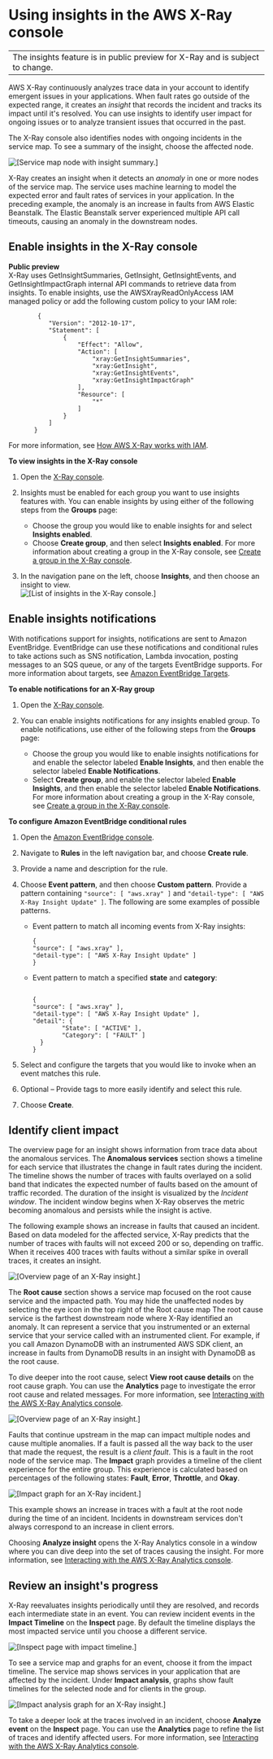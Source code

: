 # Using insights in the AWS X\-Ray console<a name="xray-console-insights"></a>


|  | 
| --- |
| The insights feature is in public preview for X\-Ray and is subject to change\. | 

AWS X\-Ray continuously analyzes trace data in your account to identify emergent issues in your applications\. When fault rates go outside of the expected range, it creates an *insight* that records the incident and tracks its impact until it's resolved\. You can use insights to identify user impact for ongoing issues or to analyze transient issues that occurred in the past\.

The X\-Ray console also identifies nodes with ongoing incidents in the service map\. To see a summary of the insight, choose the affected node\.

![\[Service map node with insight summary.\]](http://docs.aws.amazon.com/xray/latest/devguide/images/console-insights-servicemap.png)

X\-Ray creates an insight when it detects an *anomaly* in one or more nodes of the service map\. The service uses machine learning to model the expected error and fault rates of services in your application\. In the preceding example, the anomaly is an increase in faults from AWS Elastic Beanstalk\. The Elastic Beanstalk server experienced multiple API call timeouts, causing an anomaly in the downstream nodes\.

## Enable insights in the X\-Ray console<a name="xray-console-enable-insights"></a>

**Public preview**  
X\-Ray uses GetInsightSummaries, GetInsight, GetInsightEvents, and GetInsightImpactGraph internal API commands to retrieve data from insights\. To enable insights, use the AWSXrayReadOnlyAccess IAM managed policy or add the following custom policy to your IAM role:   

```
        {
           "Version": "2012-10-17",
           "Statement": [
               {
                   "Effect": "Allow",
                   "Action": [
                       "xray:GetInsightSummaries",
                       "xray:GetInsight",
                       "xray:GetInsightEvents",
                       "xray:GetInsightImpactGraph"
                   ],
                   "Resource": [
                       "*"
                   ]
               }
           ]
       }
```
For more information, see [How AWS X\-Ray works with IAM](security_iam_service-with-iam.md)\. 

**To view insights in the X\-Ray console**

1. Open the [X\-Ray console](https://console.aws.amazon.com/xray/home#/service-map)\.

1. Insights must be enabled for each group you want to use insights features with\. You can enable insights by using either of the following steps from the **Groups** page:
   + Choose the group you would like to enable insights for and select **Insights enabled**\.
   + Choose **Create group**, and then select **Insights enabled**\. For more information about creating a group in the X\-Ray console, see [Create a group in the X\-Ray console](xray-console-groups.md#xray-console-group-create-console)\.

1. In the navigation pane on the left, choose **Insights**, and then choose an insight to view\.  
![\[List of insights in the X-Ray console.\]](http://docs.aws.amazon.com/xray/latest/devguide/images/console-insights.png)

## Enable insights notifications<a name="xray-console-insight-notifications"></a>

With notifications support for insights, notifications are sent to Amazon EventBridge\. EventBridge can use these notifications and conditional rules to take actions such as SNS notification, Lambda invocation, posting messages to an SQS queue, or any of the targets EventBridge supports\. For more information about targets, see [Amazon EventBridge Targets](https://docs.aws.amazon.com/eventbridge/latest/userguide/eventbridge-targets.html)\.

**To enable notifications for an X\-Ray group**

1. Open the [X\-Ray console](https://console.aws.amazon.com/xray/home#/service-map)\.

1. You can enable insights notifications for any insights enabled group\. To enable notifications, use either of the following steps from the **Groups** page:
   + Choose the group you would like to enable insights notifications for and enable the selector labeled **Enable Insights**, and then enable the selector labeled **Enable Notifications**\.
   + Select **Create group**, and enable the selector labeled **Enable Insights**, and then enable the selector labeled **Enable Notifications**\. For more information about creating a group in the X\-Ray console, see [Create a group in the X\-Ray console](xray-console-groups.md#xray-console-group-create-console)\.

**To configure Amazon EventBridge conditional rules**

1. Open the [Amazon EventBridge console](https://console.aws.amazon.com/events/home)\.

1. Navigate to **Rules** in the left navigation bar, and choose **Create rule**\.

1. Provide a name and description for the rule\.

1. Choose **Event pattern**, and then choose **Custom pattern**\. Provide a pattern containing `"source": [ "aws.xray" ]` and `"detail-type": [ "AWS X-Ray Insight Update" ]`\. The following are some examples of possible patterns\.
   + Event pattern to match all incoming events from X\-Ray insights:

     ```
     {
     "source": [ "aws.xray" ],
     "detail-type": [ "AWS X-Ray Insight Update" ]
     }
     ```
   + Event pattern to match a specified **state** and **category**:

     ```
              
     {
     "source": [ "aws.xray" ],
     "detail-type": [ "AWS X-Ray Insight Update" ],
     "detail": {
             "State": [ "ACTIVE" ],
             "Category": [ "FAULT" ]
       }
     }
     ```

1. Select and configure the targets that you would like to invoke when an event matches this rule\.

1. Optional – Provide tags to more easily identify and select this rule\.

1. Choose **Create**\.

## Identify client impact<a name="xray-console-insights-overview"></a><a name="anomalous-service"></a>

The overview page for an insight shows information from trace data about the anomalous services\. The **Anomalous services** section shows a timeline for each service that illustrates the change in fault rates during the incident\. The timeline shows the number of traces with faults overlayed on a solid band that indicates the expected number of faults based on the amount of traffic recorded\. The duration of the insight is visualized by the *Incident window*\. The incident window begins when X\-Ray observes the metric becoming anomalous and persists while the insight is active\.

The following example shows an increase in faults that caused an incident\. Based on data modeled for the affected service, X\-Ray predicts that the number of traces with faults will not exceed 200 or so, depending on traffic\. When it receives 400 traces with faults without a similar spike in overall traces, it creates an insight\. 

![\[Overview page of an X-Ray insight.\]](http://docs.aws.amazon.com/xray/latest/devguide/images/console-insights-overview.png)<a name="root-cause"></a>

The **Root cause** section shows a service map focused on the root cause service and the impacted path\. You may hide the unaffected nodes by selecting the eye icon in the top right of the Root cause map The root cause service is the farthest downstream node where X\-Ray identified an anomaly\. It can represent a service that you instrumented or an external service that your service called with an instrumented client\. For example, if you call Amazon DynamoDB with an instrumented AWS SDK client, an increase in faults from DynamoDB results in an insight with DynamoDB as the root cause\. 

To dive deeper into the root cause, select **View root cause details** on the root cause graph\. You can use the **Analytics** page to investigate the error root cause and related messages\. For more information, see [Interacting with the AWS X\-Ray Analytics console](xray-console-analytics.md)\.

![\[Overview page of an X-Ray insight.\]](http://docs.aws.amazon.com/xray/latest/devguide/images/console-insights-root-cause.png)<a name="impact"></a>

Faults that continue upstream in the map can impact multiple nodes and cause multiple anomalies\. If a fault is passed all the way back to the user that made the request, the result is a *client fault*\. This is a fault in the root node of the service map\. The **Impact** graph provides a timeline of the client experience for the entire group\. This experience is calculated based on percentages of the following states: **Fault**, **Error**, **Throttle**, and **Okay**\.

![\[Impact graph for an X-Ray incident.\]](http://docs.aws.amazon.com/xray/latest/devguide/images/console-insights-impact.png)

This example shows an increase in traces with a fault at the root node during the time of an incident\. Incidents in downstream services don't always correspond to an increase in client errors\.

Choosing **Analyze insight** opens the X\-Ray Analytics console in a window where you can dive deep into the set of traces causing the insight\. For more information, see [Interacting with the AWS X\-Ray Analytics console](xray-console-analytics.md)\. 

## Review an insight's progress<a name="xray-console-insights-inspect"></a>

X\-Ray reevaluates insights periodically until they are resolved, and records each intermediate state in an event\. You can review incident events in the **Impact Timeline** on the **Inspect** page\. By default the timeline displays the most impacted service until you choose a different service\.

![\[Inspect page with impact timeline.\]](http://docs.aws.amazon.com/xray/latest/devguide/images/console-insights-inspect.png)<a name="impact-analysis"></a>

To see a service map and graphs for an event, choose it from the impact timeline\. The service map shows services in your application that are affected by the incident\. Under **Impact analysis**, graphs show fault timelines for the selected node and for clients in the group\.

![\[Impact analysis graph for an X-Ray insight.\]](http://docs.aws.amazon.com/xray/latest/devguide/images/console-insights-inspect-analysis.png)

To take a deeper look at the traces involved in an incident, choose **Analyze event** on the **Inspect** page\. You can use the **Analytics** page to refine the list of traces and identify affected users\. For more information, see [Interacting with the AWS X\-Ray Analytics console](xray-console-analytics.md)\.